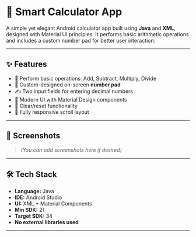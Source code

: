 # 🧮 Smart Calculator App

A simple yet elegant Android calculator app built using **Java** and **XML**, designed with Material UI principles. It performs basic arithmetic operations and includes a custom number pad for better user interaction.

---

## ✨ Features

- 🔢 Perform basic operations: Add, Subtract, Multiply, Divide  
- 🔘 Custom-designed on-screen **number pad**
- ✍️ Two input fields for entering decimal numbers
- 🎨 Modern UI with Material Design components
- 🧼 Clear/reset functionality
- 📱 Fully responsive scroll layout

---

## 📸 Screenshots

> *(You can add screenshots here if desired)*

---

## 🛠️ Tech Stack

- **Language:** Java  
- **IDE:** Android Studio  
- **UI:** XML + Material Components  
- **Min SDK:** 21  
- **Target SDK:** 34  
- **No external libraries used**

---


